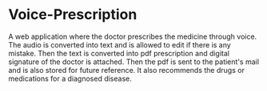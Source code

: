 # Voice-Prescription
A web application where the doctor prescribes the medicine through voice. The audio is converted into text and is allowed to edit if there is any mistake. Then the text is converted into pdf prescription and digital signature of the doctor is attached. Then the pdf is sent to the patient's mail and is also stored for future reference. It also recommends the drugs or medications for a diagnosed disease. 
